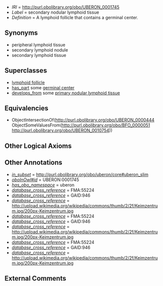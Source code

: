  * *IRI* = http://purl.obolibrary.org/obo/UBERON_0001745
 * *Label* = secondary nodular lymphoid tissue
 * *Definition* = A lymphoid follicle that contains a germinal center.

## Synonyms

 * peripheral lymphoid tissue
 * secondary lymphoid nodule
 * secondary lymphoid tissue

## Superclasses

 * [lymphoid follicle](../../UBERON/44/UBERON_0000444.md)
 * [has_part](../../BFO/51/BFO_0000051.md) some [germinal center](../../UBERON/54/UBERON_0010754.md)
 * [develops_from](../../RO/02/RO_0002202.md) some [primary nodular lymphoid tissue](../../UBERON/22/UBERON_0010422.md)

## Equivalencies

 * ObjectIntersectionOf(<http://purl.obolibrary.org/obo/UBERON_0000444> ObjectSomeValuesFrom(<http://purl.obolibrary.org/obo/BFO_0000051> <http://purl.obolibrary.org/obo/UBERON_0010754>))

## Other Logical Axioms


## Other Annotations

 * *[in_subset](../../et/oboInOwl#inSubset.md)* = http://purl.obolibrary.org/obo/uberon/core#uberon_slim
 * *[oboInOwl#id](../../id/oboInOwl#id.md)* = UBERON:0001745
 * *[has_obo_namespace](../../ce/oboInOwl#hasOBONamespace.md)* = uberon
 * *[database_cross_reference](../../ef/oboInOwl#hasDbXref.md)* = FMA:55224
 * *[database_cross_reference](../../ef/oboInOwl#hasDbXref.md)* = GAID:946
 * *[database_cross_reference](../../ef/oboInOwl#hasDbXref.md)* = http://upload.wikimedia.org/wikipedia/commons/thumb/2/2f/Keimzentrum.jpg/200px-Keimzentrum.jpg
 * *[database_cross_reference](../../ef/oboInOwl#hasDbXref.md)* = FMA:55224
 * *[database_cross_reference](../../ef/oboInOwl#hasDbXref.md)* = GAID:946
 * *[database_cross_reference](../../ef/oboInOwl#hasDbXref.md)* = http://upload.wikimedia.org/wikipedia/commons/thumb/2/2f/Keimzentrum.jpg/200px-Keimzentrum.jpg
 * *[database_cross_reference](../../ef/oboInOwl#hasDbXref.md)* = FMA:55224
 * *[database_cross_reference](../../ef/oboInOwl#hasDbXref.md)* = GAID:946
 * *[database_cross_reference](../../ef/oboInOwl#hasDbXref.md)* = http://upload.wikimedia.org/wikipedia/commons/thumb/2/2f/Keimzentrum.jpg/200px-Keimzentrum.jpg

## External Comments


